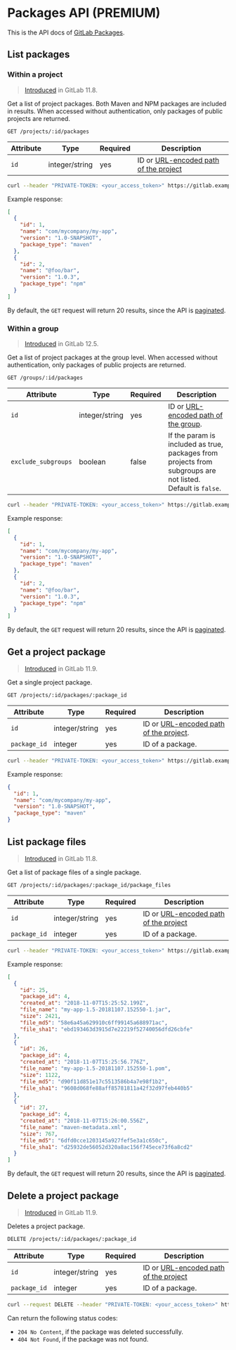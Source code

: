 # Packages API **(PREMIUM)**

This is the API docs of [GitLab Packages](../administration/packages/index.md).

## List packages

### Within a project

> [Introduced](https://gitlab.com/gitlab-org/gitlab/merge_requests/9259) in GitLab 11.8.

Get a list of project packages. Both Maven and NPM packages are included in results.
When accessed without authentication, only packages of public projects are returned.

```
GET /projects/:id/packages
```

| Attribute | Type | Required | Description |
| --------- | ---- | -------- | ----------- |
| `id`      | integer/string | yes | ID or [URL-encoded path of the project](README.md#namespaced-path-encoding) |

```bash
curl --header "PRIVATE-TOKEN: <your_access_token>" https://gitlab.example.com/api/v4/projects/:id/packages
```

Example response:

```json
[
  {
    "id": 1,
    "name": "com/mycompany/my-app",
    "version": "1.0-SNAPSHOT",
    "package_type": "maven"
  },
  {
    "id": 2,
    "name": "@foo/bar",
    "version": "1.0.3",
    "package_type": "npm"
  }
]
```

By default, the `GET` request will return 20 results, since the API is [paginated](README.md#pagination).

### Within a group

> [Introduced](https://gitlab.com/gitlab-org/gitlab/merge_requests/18871) in GitLab 12.5.

Get a list of project packages at the group level.
When accessed without authentication, only packages of public projects are returned.

```
GET /groups/:id/packages
```

| Attribute | Type | Required | Description |
| --------- | ---- | -------- | ----------- |
| `id`      | integer/string | yes | ID or [URL-encoded path of the group](README.md#namespaced-path-encoding). |
| `exclude_subgroups` | boolean | false | If the param is included as true, packages from projects from subgroups are not listed. Default is `false`. |

```bash
curl --header "PRIVATE-TOKEN: <your_access_token>" https://gitlab.example.com/api/v4/groups/:id/packages?exclude_subgroups=true
```

Example response:

```json
[
  {
    "id": 1,
    "name": "com/mycompany/my-app",
    "version": "1.0-SNAPSHOT",
    "package_type": "maven"
  },
  {
    "id": 2,
    "name": "@foo/bar",
    "version": "1.0.3",
    "package_type": "npm"
  }
]
```

By default, the `GET` request will return 20 results, since the API is [paginated](README.md#pagination).

## Get a project package

> [Introduced](https://gitlab.com/gitlab-org/gitlab/merge_requests/9667) in GitLab 11.9.

Get a single project package.

```
GET /projects/:id/packages/:package_id
```

| Attribute | Type | Required | Description |
| --------- | ---- | -------- | ----------- |
| `id`      | integer/string | yes | ID or [URL-encoded path of the project](README.md#namespaced-path-encoding). |
| `package_id`      | integer | yes | ID of a package. |

```bash
curl --header "PRIVATE-TOKEN: <your_access_token>" https://gitlab.example.com/api/v4/projects/:id/packages/:package_id
```

Example response:

```json
{
  "id": 1,
  "name": "com/mycompany/my-app",
  "version": "1.0-SNAPSHOT",
  "package_type": "maven"
}
```

## List package files

> [Introduced](https://gitlab.com/gitlab-org/gitlab/merge_requests/9305) in GitLab 11.8.

Get a list of package files of a single package.

```
GET /projects/:id/packages/:package_id/package_files
```

| Attribute | Type | Required | Description |
| --------- | ---- | -------- | ----------- |
| `id`      | integer/string | yes | ID or [URL-encoded path of the project](README.md#namespaced-path-encoding) |
| `package_id`      | integer | yes | ID of a package. |

```bash
curl --header "PRIVATE-TOKEN: <your_access_token>" https://gitlab.example.com/api/v4/projects/1/packages/4/package_files
```

Example response:

```json
[
  {
    "id": 25,
    "package_id": 4,
    "created_at": "2018-11-07T15:25:52.199Z",
    "file_name": "my-app-1.5-20181107.152550-1.jar",
    "size": 2421,
    "file_md5": "58e6a45a629910c6ff99145a688971ac",
    "file_sha1": "ebd193463d3915d7e22219f52740056dfd26cbfe"
  },
  {
    "id": 26,
    "package_id": 4,
    "created_at": "2018-11-07T15:25:56.776Z",
    "file_name": "my-app-1.5-20181107.152550-1.pom",
    "size": 1122,
    "file_md5": "d90f11d851e17c5513586b4a7e98f1b2",
    "file_sha1": "9608d068fe88aff85781811a42f32d97feb440b5"
  },
  {
    "id": 27,
    "package_id": 4,
    "created_at": "2018-11-07T15:26:00.556Z",
    "file_name": "maven-metadata.xml",
    "size": 767,
    "file_md5": "6dfd0cce1203145a927fef5e3a1c650c",
    "file_sha1": "d25932de56052d320a8ac156f745ece73f6a8cd2"
  }
]
```

By default, the `GET` request will return 20 results, since the API is [paginated](README.md#pagination).

## Delete a project package

> [Introduced](https://gitlab.com/gitlab-org/gitlab/merge_requests/9623) in GitLab 11.9.

Deletes a project package.

```
DELETE /projects/:id/packages/:package_id
```

| Attribute | Type | Required | Description |
| --------- | ---- | -------- | ----------- |
| `id`      | integer/string | yes | ID or [URL-encoded path of the project](README.md#namespaced-path-encoding) |
| `package_id`      | integer | yes | ID of a package. |

```bash
curl --request DELETE --header "PRIVATE-TOKEN: <your_access_token>" https://gitlab.example.com/api/v4/projects/:id/packages/:package_id
```

Can return the following status codes:

- `204 No Content`, if the package was deleted successfully.
- `404 Not Found`, if the package was not found.
